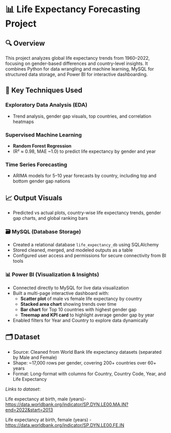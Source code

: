 # 📊 Life Expectancy Forecasting Project

## 🔍 Overview
This project analyzes global life expectancy trends from 1960–2022, focusing on gender-based differences and country-level insights. It combines Python for data wrangling and machine learning, MySQL for structured data storage, and Power BI for interactive dashboarding.

## 📌 Key Techniques Used
### Exploratory Data Analysis (EDA)
- Trend analysis, gender gap visuals, top countries, and correlation heatmaps
### Supervised Machine Learning
- **Random Forest Regression**
-  (R² ≈ 0.98, MAE ~1.0) to predict life expectancy by gender and year
### Time Series Forecasting
- ARIMA models for 5–10 year forecasts by country, including top and bottom gender gap nations
## 📈 Output Visuals
- Predicted vs actual plots, country-wise life expectancy trends, gender gap charts, and global ranking bars

### 🗃️ MySQL (Database Storage)
- Created a relational database `life_expectancy_db` using SQLAlchemy
- Stored cleaned, merged, and modeled outputs as a table
- Configured user access and permissions for secure connectivity from BI tools

### 📊 Power BI (Visualization & Insights)
- Connected directly to MySQL for live data visualization
- Built a multi-page interactive dashboard with:
  - **Scatter plot** of male vs female life expectancy by country
  - **Stacked area chart** showing trends over time
  - **Bar chart** for Top 10 countries with highest gender gap
  - **Treemap and KPI card** to highlight average gender gap by year
- Enabled filters for Year and Country to explore data dynamically

## 🗂️ Dataset
- Source: Cleaned from World Bank life expectancy datasets (separated by Male and Female)
- Shape: ~17,000 rows per gender, covering 200+ countries over 60+ years
- Format: Long-format with columns for Country, Country Code, Year, and Life Expectancy

 
*Links to dataset*: <br/>

Life expectancy at birth, male (years)- https://data.worldbank.org/indicator/SP.DYN.LE00.MA.IN?end=2022&start=2013 <br/>

Life expectancy at birth, female (years) - https://data.worldbank.org/indicator/SP.DYN.LE00.FE.IN <br/>
